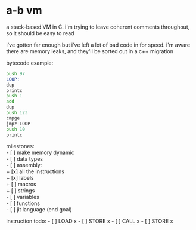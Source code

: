 # a-b vm
a stack-based VM in C. i'm trying to leave coherent comments throughout, so it should be easy to read

i've gotten far enough but i've left a lot of bad code in for speed. i'm aware there are memory leaks, and they'll be sorted out in a c++ migration

bytecode example:
```asm
push 97
LOOP:
dup
printc
push 1
add
dup
push 123
cmpge
jmpz LOOP
push 10
printc
```

milestones:\
    - [ ] make memory dynamic\
    - [ ] data types\
    - [ ] assembly:\
        + [x] all the instructions\
        + [x] labels\
        + [ ] macros\
        + [ ] strings\
    - [ ] variables\
    - [ ] functions\
    - [ ] jit language (end goal)

instruction todo:
    - [ ] LOAD x
    - [ ] STORE x
    - [ ] CALL x
    - [ ] STORE x
